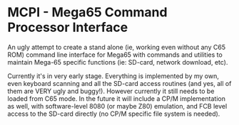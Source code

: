 # MCPI - Mega65 Command Processor Interface

An ugly attempt to create a stand alone (ie, working even without any C65 ROM)
command line interface for Mega65 with commands and utilities to maintain
Mega-65 specific functions (ie: SD-card, network download, etc).

Currently it's in very early stage. Everything is implemented by my own,
even keyboard scanning and all the SD-card access routines (and yes, all of
them are VERY ugly and buggy!). However currently it still needs to be loaded
from C65 mode. In the future it will include a CP/M implementation as
well, with software-level 8080 (or maybe Z80) emulation, and FCB level
access to the SD-card directly (no CP/M specific file system is needed).
